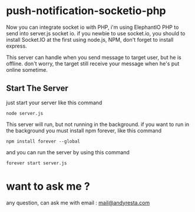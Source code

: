 # push-notification-socketio-php
Now you can integrate socket io with PHP, i'm using ElephantIO PHP to send into server.js socket io. 
if you newbie to use socket.io, you should to install Socket.IO at the first using node.js, NPM, don't forget to install express.

This server can handle when you send message to target user, but he is offline. don't worry, the target still receive your message when he's put online sometime. 

## Start The Server
just start your server like this command
``` 
node server.js
```
This server will run, but not running in the background. if you want to run in the background you must install npm forever, like this command
```
npm install forever --global
```
and you can run the server by using this command
```
forever start server.js
```
# want to ask me ?
any question, can ask me with email : mail@andyresta.com
